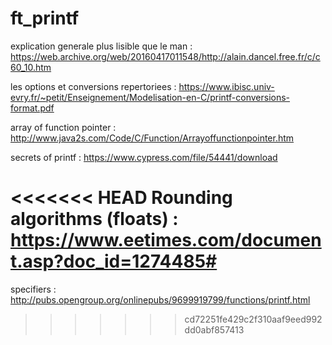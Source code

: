 # ft_printf
explication generale plus lisible que le man :
https://web.archive.org/web/20160417011548/http://alain.dancel.free.fr/c/c60_10.htm

les options et conversions repertoriees :
https://www.ibisc.univ-evry.fr/~petit/Enseignement/Modelisation-en-C/printf-conversions-format.pdf

array of function pointer : http://www.java2s.com/Code/C/Function/Arrayoffunctionpointer.htm

secrets of printf : https://www.cypress.com/file/54441/download

<<<<<<< HEAD
Rounding algorithms (floats) : https://www.eetimes.com/document.asp?doc_id=1274485#
=======
specifiers : http://pubs.opengroup.org/onlinepubs/9699919799/functions/printf.html
>>>>>>> cd72251fe429c2f310aaf9eed992dd0abf857413
